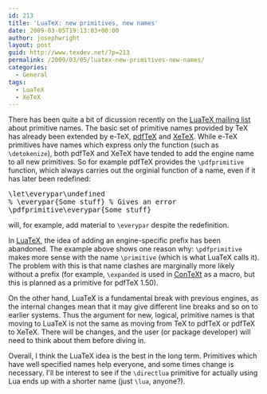 ```yaml
---
id: 213
title: 'LuaTeX: new primitives, new names'
date: 2009-03-05T19:13:03+00:00
author: josephwright
layout: post
guid: http://www.texdev.net/?p=213
permalink: /2009/03/05/luatex-new-primitives-new-names/
categories:
  - General
tags:
  - LuaTeX
  - XeTeX
---
```

There has been quite a bit of dicussion recently on the <a title="LuaTeX Mailing List" href="http://tug.org/pipermail/luatex/">LuaTeX mailing list</a> about primitive names.  The basic set of primitive names provided by TeX has already been extended by e-TeX, <a title="pdfTeX Homepage" href="http://www.tug.org/applications/pdftex/">pdfTeX</a> and <a title="XeTeX Homepage" href="http://scripts.sil.org/cms/scripts/page.php?site_id=nrsi&amp;id=xetex">XeTeX</a>. While e-TeX primitives have names which express only the function (such as <code>\detokenize</code>), both pdfTeX and XeTeX have tended to add the engine name to all new primitives. So for example pdfTeX provides the <code>\pdfprimitive</code> function, which always carries out the orginial function of a name, even if it has later been redefined:
<pre>\let\everypar\undefined
% \everypar{Some stuff} % Gives an error
\pdfprimitive\everypar{Some stuff}</pre>
will, for example, add material to <code>\everypar</code> despite the redefinition.

In <a title="LuaTeX Homepage" href="http://www.luatex.org/">LuaTeX</a>, the idea of adding an engine-specific prefix has been abandoned. The example above shows one reason why: <code>\pdfprimitive</code> makes more sense with the name <code>\primitive</code> (which is what LuaTeX calls it). The problem with this is that name clashes are marginally more likely without a prefix (for example, <code>\expanded</code> is used in <a title="ConTeXt Homepage" href="http://wiki.contextgarden.net/Main_Page">ConTeXt</a> as a macro, but this is planned as a primitive for pdfTeX 1.50).

On the other hand, LuaTeX is a fundamental break with previous engines, as the internal changes mean that it may give different line breaks and so on to earlier systems. Thus the argument for new, logical, primitive names is that moving to LuaTeX is not the same as moving from TeX to pdfTeX or pdfTeX to XeTeX. There will be changes, and the user (or package developer) will need to think about them before diving in.

Overall, I think the LuaTeX idea is the best in the long term. Primitives which have well specified names help everyone, and some times change is necessary. I'll be interest to see if the <code>\directlua</code> primitive for actually using Lua ends up with a shorter name (just <code>\lua</code>, anyone?).
